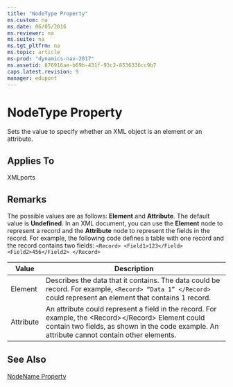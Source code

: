 ```yaml
---
title: "NodeType Property"
ms.custom: na
ms.date: 06/05/2016
ms.reviewer: na
ms.suite: na
ms.tgt_pltfrm: na
ms.topic: article
ms-prod: "dynamics-nav-2017"
ms.assetid: 876916ae-b69b-431f-93c2-8536336cc9b7
caps.latest.revision: 9
manager: edupont
---
```

# NodeType Property
Sets the value to specify whether an XML object is an element or an attribute.  
  
## Applies To  
 XMLports  
  
## Remarks  
 The possible values are as follows: **Element** and **Attribute**. The default value is **Undefined**. In an XML document, you can use the **Element** node to represent a record and the **Attribute** node to represent the fields in the record. For example, the following code defines a table with one record and the record contains two fields: `<Record> <Field1>123</Field><Field2>456</Field2> </Record>`  
  
|Value|Description|  
|-----------|-----------------|  
|Element|Describes the data that it contains. The data could be record. For example, `<Record> “Data 1” </Record>` could represent an element that contains 1 record.|  
|Attribute|An attribute could represent a field in the record. For example, the \<Record>\<\/Record> Element could contain two fields, as shown in the code example. An attribute cannot contain other elements.|  
  
## See Also  
 [NodeName Property](NodeName-Property.md)